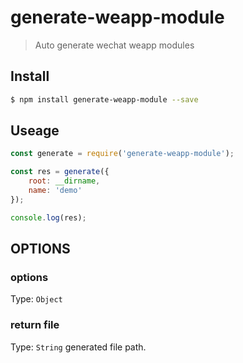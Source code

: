 # generate-weapp-module

> Auto generate wechat weapp modules

## Install

```bash
$ npm install generate-weapp-module --save
```

## Useage

```js
const generate = require('generate-weapp-module');

const res = generate({
    root: __dirname,
    name: 'demo'
});

console.log(res);
```

## OPTIONS

### options

Type: `Object`

### return file

Type: `String`
generated file path.

